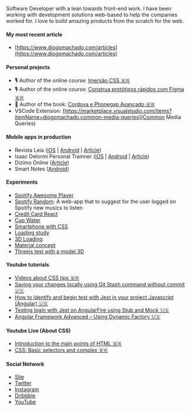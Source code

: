 

Software Developer with a lean towards front-end work. I have been working with development solutions web-based to help the companies worked for. I love to build amazing products from the scratch for the web.

#### My most recent article
- [https://www.diogomachado.com/articles](https://www.diogomachado.com/articles)

#### Personal projects
* 🎙 Author of the online course: [Imersão CSS 🇧🇷](https://imersaocss.com/)
* 🎙 Author of the online course: [Construa protótipos rápidos com Figma 🇧🇷](https://www.udemy.com/course/como-usar-software-figma-para-prototipos)
* 📘 Author of the book: [Cordova e Phonegap Avançado 🇧🇷](https://www.casadocodigo.com.br/products/livro-cordova-avancado)
* VSCode Extension: [https://marketplace.visualstudio.com/items?itemName=diogomachado.common-media-queries](Common Media Queries)

#### Mobile apps in production
- Revista Leia ([iOS](https://apps.apple.com/br/app/leia/id1526366657?l=en) | [Android](https://play.google.com/store/apps/details?id=com.revistaleia&pcampaignid=pcampaignidMKT-Other-global-all-co-prtnr-py-PartBadge-Mar2515-1) | [Article](http://dev.diogomachado.com/leia-magazine-app/))
- Isaac Delormi Personal Trainner ([iOS](https://apps.apple.com/br/app/isaac-delormi/id1541465997) | [Android](https://play.google.com/store/apps/details?id=com.delormi) | [Article](http://dev.diogomachado.com/how-i-used-the-lottie-with-succed/))
- Dizimo Online ([Article](http://dev.diogomachado.com/dizimo-online-app))
- Smart Notes ([Android](https://play.google.com/store/apps/details?id=io.diogomachado.smartnotes))

#### Experiments
- [Spotify Awesome Player](https://github.com/diogomachado/spotify-awesome-player)
- [Spotify Random](https://spotifyrandom.netlify.app/): A web-app that to suggest for the user logged on Spotify new musics to listen
- [Credit Card React](https://codesandbox.io/s/recursing-benz-0z0yk)
- [Cup Water](https://codesandbox.io/s/cup-water-0p3sl)
- [Smartphone with CSS](https://codepen.io/diogosm/pen/GRZJbrK)
- [Loading study](https://codepen.io/diogosm/pen/GRRbxog)
- [3D Loading](https://codepen.io/diogosm/full/JjPVzJB)
- [Material concept](https://codepen.io/diogosm/pen/Zdjvpm)
- [Threejs test with a model 3D](https://github.com/diogomachado/train-threejs)

#### Youtube tutorials
- [Videos about CSS tips 🇧🇷](https://www.youtube.com/watch?v=xD8lIeWn73E&list=PLQXk-h5rEVAdW-3AKW5R41ZsKvfqyQoCT)
- [Saving your changes locally using Git Stash command without commit 🇺🇸](https://www.youtube.com/watch?v=lxsp-YIkejQ)
- [How to identify and begin test with Jest in your project Javascript (Angular) 🇺🇸](https://www.youtube.com/watch?v=ODPvrErT54o)
- [Testing login with Jest on AngularFire using Stub and Mock 🇺🇸](https://www.youtube.com/watch?v=JXtSaIQT3Lw)
- [Angular Framework Advanced – Using Dynamic Factory 🇺🇸](https://www.youtube.com/watch?v=eG3ERwQsdNs)

#### Youtube Live (About CSS)
- [Introduction to the main points of HTML 🇧🇷](https://youtu.be/3jNkY4cf9LI)
- [CSS: Basic selectors and complex 🇧🇷](https://www.youtube.com/watch?v=2mByv1V0j7A)

#### Social Network
- [Site](http://diogomachado.com/)
- [Twitter](https://twitter.com/tec_diogo)
- [Instagram](https://www.instagram.com/diogom)
- [Dribbble](https://dribbble.com/diogomachado)
- [YouTube](https://www.youtube.com/channel/UCTEhragxLUbpB7sot4uvZlg)
